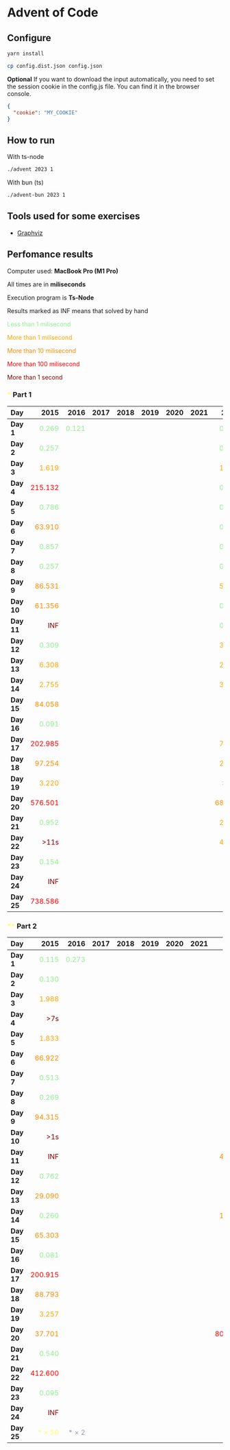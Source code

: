 # Advent of Code



## Configure

```sh
yarn install
```

```sh
cp config.dist.json config.json
```

**Optional** If you want to download the input automatically, you need to set the session cookie in the config.js file. You can find it in the browser console.

```json
{
  "cookie": "MY_COOKIE"
}
```

## How to run

With ts-node

```sh
./advent 2023 1
```

With bun (ts)

```sh
./advent-bun 2023 1
```

## Tools used for some exercises

* [Graphviz](https://graphviz.org)

## Perfomance results

Computer used: **MacBook Pro (M1 Pro)**

All times are in **miliseconds**

Execution program is **Ts-Node**

Results marked as INF means that solved by hand

<span style="color:lightgreen">Less than 1 milisecond</span>

<span style="color:orange">More than 1 milisecond</span>

<span style="color:darkorange">More than 10 milisecond</span>

<span style="color:red">More than 100 milisecond</span>

<span style="color:darkred">More than 1 second</span>



### <span style="color:#FFFF66">*</span> Part 1

| **Day** | **2015** | **2016** | **2017** | **2018** | **2019** | **2020** | **2021** | **2022** | **2023** |
|---------|---------:|---------:|---------:|---------:|---------:|---------:|---------:|---------:|---------:|
| **Day 1** | <span style="color:lightgreen">0.269</span> | <span style="color:lightgreen">0.121</span> |         |         |         |         |         | <span style="color:lightgreen">0.113</span> | <span style="color:lightgreen">0.640</span> |
| **Day 2** | <span style="color:lightgreen">0.257</span> |         |         |         |         |         |         | <span style="color:lightgreen">0.479</span> | <span style="color:lightgreen">0.106</span> |
| **Day 3** | <span style="color:orange">1.619</span> |         |         |         |         |         |         | <span style="color:orange">1.967</span> | <span style="color:lightgreen">0.207</span> |
| **Day 4** | <span style="color:red">215.132</span> |         |         |         |         |         |         | <span style="color:lightgreen">0.359</span> | <span style="color:lightgreen">0.426</span> |
| **Day 5** | <span style="color:lightgreen">0.786</span> |         |         |         |         |         |         | <span style="color:lightgreen">0.394</span> | <span style="color:lightgreen">0.364</span> |
| **Day 6** | <span style="color:darkorange">63.910</span> |         |         |         |         |         |         | <span style="color:lightgreen">0.503</span> | <span style="color:lightgreen">0.047</span> |
| **Day 7** | <span style="color:lightgreen">0.857</span> |         |         |         |         |         |         | <span style="color:lightgreen">0.849</span> | <span style="color:orange">2.683</span> |
| **Day 8** | <span style="color:lightgreen">0.257</span> |         |         |         |         |         |         | <span style="color:lightgreen">0.970</span> | <span style="color:orange">1.333</span> |
| **Day 9** | <span style="color:darkorange">86.531</span> |         |         |         |         |         |         | <span style="color:orange">5.441</span> | <span style="color:lightgreen">0.002</span> |
| **Day 10** | <span style="color:darkorange">61.356</span> |         |         |         |         |         |         | <span style="color:lightgreen">0.095</span> | <span style="color:orange">1.763</span> |
| **Day 11** | <span style="color:darkred">INF</span> |         |         |         |         |         |         | <span style="color:lightgreen">0.298</span> | <span style="color:orange">7.652</span> |
| **Day 12** | <span style="color:lightgreen">0.309</span> |         |         |         |         |         |         | <span style="color:orange">3.428</span> | <span style="color:darkorange">23.652</span> |
| **Day 13** | <span style="color:orange">6.308</span> |         |         |         |         |         |         | <span style="color:orange">2.149</span> | <span style="color:orange">2.605</span> |
| **Day 14** | <span style="color:orange">2.755</span> |         |         |         |         |         |         | <span style="color:orange">3.865</span> | <span style="color:orange">3.359</span> |
| **Day 15** | <span style="color:darkorange">84.058</span> |         |         |         |         |         |         | <span style="color:darkred">>4s</span> | <span style="color:lightgreen">0.928</span> |
| **Day 16** | <span style="color:lightgreen">0.091</span> |         |         |         |         |         |         | <span style="color:darkred">>6s</span> | <span style="color:orange">6.538</span> |
| **Day 17** | <span style="color:red">202.985</span> |         |         |         |         |         |         | <span style="color:orange">7.367</span> | <span style="color:red">731.511</span> |
| **Day 18** | <span style="color:darkorange">97.254</span> |         |         |         |         |         |         | <span style="color:orange">2.568</span> | <span style="color:lightgreen">0.195</span> |
| **Day 19** | <span style="color:orange">3.220</span> |         |         |         |         |         |         | <span style="color:darkred">>11s</span> | <span style="color:orange">1.710</span> |
| **Day 20** | <span style="color:red">576.501</span> |         |         |         |         |         |         | <span style="color:darkorange">68.767</span> | <span style="color:darkorange">11.904</span> |
| **Day 21** | <span style="color:lightgreen">0.952</span> |         |         |         |         |         |         | <span style="color:orange">2.115</span> | <span style="color:darkorange">47.542</span> |
| **Day 22** | <span style="color:darkred">>11s</span> |         |         |         |         |         |         | <span style="color:orange">4.462</span> | <span style="color:red">209.524</span> |
| **Day 23** | <span style="color:lightgreen">0.154</span> |         |         |         |         |         |         |         | <span style="color:orange">1.384</span> |
| **Day 24** | <span style="color:darkred">INF</span> |         |         |         |         |         |         |         | <span style="color:darkorange">33.667</span> |
| **Day 25** | <span style="color:red">738.586</span> |         |         |         |         |         |         |         | <span style="color:darkred">INF</span> |


### <span style="color:#FFFF66">**</span> Part 2

| **Day** | **2015** | **2016** | **2017** | **2018** | **2019** | **2020** | **2021** | **2022** | **2023** |
|---------|---------:|---------:|---------:|---------:|---------:|---------:|---------:|---------:|---------:|
| **Day 1** | <span style="color:lightgreen">0.115</span> | <span style="color:lightgreen">0.273</span> |         |         |         |         |         | <span style="color:lightgreen">0.102</span> | <span style="color:orange">1.598</span> |
| **Day 2** | <span style="color:lightgreen">0.130</span> |         |         |         |         |         |         | <span style="color:lightgreen">0.613</span> | <span style="color:lightgreen">0.103</span> |
| **Day 3** | <span style="color:orange">1.988</span> |         |         |         |         |         |         | <span style="color:lightgreen">0.325</span> | <span style="color:lightgreen">0.106</span> |
| **Day 4** | <span style="color:darkred">>7s</span> |         |         |         |         |         |         | <span style="color:lightgreen">0.219</span> | <span style="color:lightgreen">0.475</span> |
| **Day 5** | <span style="color:orange">1.833</span> |         |         |         |         |         |         | <span style="color:lightgreen">0.430</span> | <span style="color:darkred">>8m</span> |
| **Day 6** | <span style="color:darkorange">66.922</span> |         |         |         |         |         |         | <span style="color:orange">2.169</span> | <span style="color:lightgreen">0.041</span> |
| **Day 7** | <span style="color:lightgreen">0.513</span> |         |         |         |         |         |         | <span style="color:lightgreen">0.451</span> | <span style="color:orange">5.344</span> |
| **Day 8** | <span style="color:lightgreen">0.269</span> |         |         |         |         |         |         | <span style="color:orange">3.299</span> | <span style="color:orange">6.380</span> |
| **Day 9** | <span style="color:darkorange">94.315</span> |         |         |         |         |         |         | <span style="color:orange">6.718</span> | <span style="color:lightgreen">0.001</span> |
| **Day 10** | <span style="color:darkred">>1s</span> |         |         |         |         |         |         | <span style="color:lightgreen">0.186</span> | <span style="color:orange">6.533</span> |
| **Day 11** | <span style="color:darkred">INF</span> |         |         |         |         |         |         | <span style="color:darkorange">46.745</span> | <span style="color:orange">5.165</span> |
| **Day 12** | <span style="color:lightgreen">0.762</span> |         |         |         |         |         |         | <span style="color:orange">3.141</span> | <span style="color:red">528.548</span> |
| **Day 13** | <span style="color:darkorange">29.090</span> |         |         |         |         |         |         | <span style="color:orange">1.099</span> | <span style="color:lightgreen">0.569</span> |
| **Day 14** | <span style="color:lightgreen">0.260</span> |         |         |         |         |         |         | <span style="color:darkorange">16.992</span> | <span style="color:red">482.525</span> |
| **Day 15** | <span style="color:darkorange">65.303</span> |         |         |         |         |         |         | <span style="color:darkred">>26s</span> | <span style="color:orange">1.341</span> |
| **Day 16** | <span style="color:lightgreen">0.081</span> |         |         |         |         |         |         | <span style="color:darkred">>3m</span> | <span style="color:darkred">>1s</span> |
| **Day 17** | <span style="color:red">200.915</span> |         |         |         |         |         |         | <span style="color:orange">6.637</span> | <span style="color:darkred">>2s</span> |
| **Day 18** | <span style="color:darkorange">88.793</span> |         |         |         |         |         |         | <span style="color:orange">5.666</span> | <span style="color:lightgreen">0.112</span> |
| **Day 19** | <span style="color:orange">3.257</span> |         |         |         |         |         |         | <span style="color:darkred">>3m</span> | <span style="color:orange">2.112</span> |
| **Day 20** | <span style="color:darkorange">37.701</span> |         |         |         |         |         |         | <span style="color:red">803.713</span> | <span style="color:darkorange">17.168</span> |
| **Day 21** | <span style="color:lightgreen">0.540</span> |         |         |         |         |         |         | <span style="color:lightgreen">0.686</span> | <span style="color:darkred">>18s</span> |
| **Day 22** | <span style="color:red">412.600</span> |         |         |         |         |         |         | <span style="color:orange">3.599</span> | <span style="color:darkred">>1m</span> |
| **Day 23** | <span style="color:lightgreen">0.095</span> |         |         |         |         |         |         |         | <span style="color:darkred">>5s</span> |
| **Day 24** | <span style="color:darkred">INF</span> |         |         |         |         |         |         |         | <span style="color:darkred">>6s</span> |
| **Day 25** | <span style="color:#FFFF66">* × 50</span> | <span style="color:#9999CC">* × 2</span> |         |         |         |         |         | <span style="color:#9999CC">* × 44</span> | <span style="color:#FFFF66">* × 50</span> |
